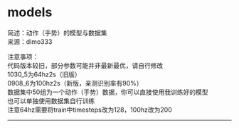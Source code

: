 models
===
简述：动作（手势）的模型与数据集<br>
来源：dimo333<br>


注意事项：<br>
代码版本较旧，部分参数可能并非最新最优，请自行修改<br>
1030_5为64hz2s（旧版）<br>
0908_6为100hz2s（新版，亲测识别率有90%）<br>
数据集中50组为一个动作（手势）数据，你可以直接使用我训练好的模型<br>
也可以单独使用数据集自行训练<br>
注意64hz需要将train中timesteps改为128，100hz改为200<br>

---
